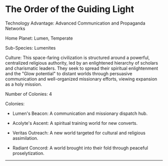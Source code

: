 # The Order of the Guiding Light

Technology Advantage: Advanced Communication and Propaganda Networks

Home Planet: Lumen, Temperate

Sub-Species: Lumenites

Culture: This space-faring civilization is structured around a powerful, centralized religious authority, led by an enlightened hierarchy of scholars and charismatic leaders. They seek to spread their spiritual enlightenment and the "Glow potential" to distant worlds through persuasive communication and well-organized missionary efforts, viewing expansion as a holy mission.

Number of Colonies: 4

Colonies:

- Lumen's Beacon: A communication and missionary dispatch hub.
    
- Acolyte's Ascent: A spiritual training world for new converts.
    
- Veritas Outreach: A new world targeted for cultural and religious assimilation.
    
- Radiant Concord: A world brought into their fold through peaceful proselytization.
    

---